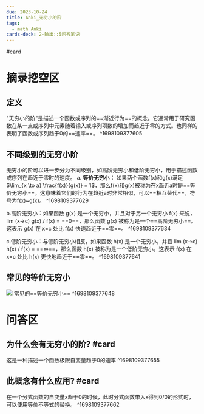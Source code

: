 ```yaml
---
due: 2023-10-24
title: Anki_无穷小的阶
tags:
  - math Anki
cards-deck: 2-输出::5问答笔记
---
```


#card


# 摘录挖空区

## 定义

"无穷小的阶"是描述一个函数或序列的==渐近行为==的概念。它通常用于研究函数在某一点或序列中元素随着输入或序列项数的增加而趋近于零的方式。也同样的表明了函数或序列趋于0的==速率==。
^1698109377605

## 不同级别的无穷小阶
无穷小的阶可以进一步分为不同级别，如高阶无穷小和低阶无穷小，用于描述函数或序列在趋近于零时的速度。
a. **等价无穷小：** 如果两个函数f(x)和g(x)满足$\lim_{x \to a} \frac{f(x)}{g(x)} = 1$，那么f(x)和g(x)被称为在x趋近a时是==等价无穷小==。这意味着它们的行为在趋近a时非常相似，可以==相互替代==，符号为f(x)~g(x)。
^1698109377629

b.高阶无穷小：如果函数 g(x) 是一个无穷小，并且对于另一个无穷小 f(x) 来说，lim (x→c) g(x) / f(x) = ==0==，那么函数 g(x) 被称为是一个==高阶无穷小==。这表示 g(x) 在 x=c 处比 f(x) 快速趋近于==零==。
^1698109377634

c.低阶无穷小：与低阶无穷小相反，如果函数 h(x) 是一个无穷小，并且 lim (x→c) h(x) / f(x) = ==∞==，那么函数 h(x) 被称为是一个低阶无穷小。这表示 f(x) 在 x=c 处比 h(x) 更快地趋近于==零==。
^1698109377641

## 常见的等价无穷小
![](https://pica.zhimg.com/80/v2-209248d85283f644d189f0b11b133b98_720w.webp?source=1940ef5c) 常见的==等价无穷小==
^1698109377648


# 问答区
## 为什么会有无穷小的阶? #card 

这是一种描述一个函数极限自变量趋于0的速率
^1698109377655

## 此概念有什么应用? #card

在一个分式函数的自变量x趋于0的时候，此时分式函数带入x得到0/0的形式时，可以使用等价不等式的替换。
^1698109377662








